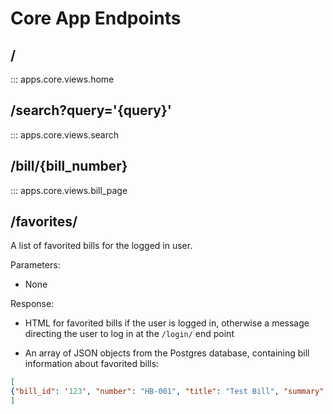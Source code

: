 # Core App Endpoints

## /

::: apps.core.views.home

## /search?query='{query}'

::: apps.core.views.search

## /bill/{bill_number}

::: apps.core.views.bill_page

## /favorites/

<!-- ::: apps.core.views.favorites -->

A list of favorited bills for the logged in user.

Parameters:

* None

Response: 

* HTML for favorited bills if the user is logged in, otherwise a message directing the user to log in at the `/login/` end point

* An array of JSON objects from the Postgres database, containing bill information about favorited bills:

```json
[
{"bill_id": '123', "number": "HB-001", "title": "Test Bill", "summary": "Tests a bill.", "status": "Submitted", "topics": ['Environment', 'Education'], "sponsors": ['Rep. Patel', 'Rep. Wilks']}
]
```